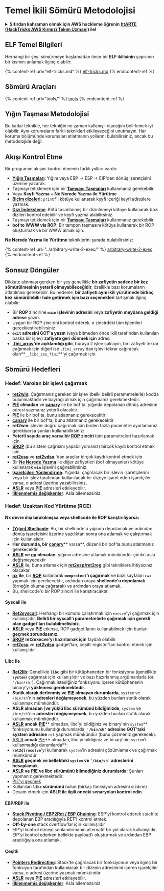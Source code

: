 # Temel İkili Sömürü Metodolojisi

<details>

<summary><strong>Sıfırdan kahraman olmak için AWS hackleme öğrenin</strong> <a href="https://training.hacktricks.xyz/courses/arte"><strong>htARTE (HackTricks AWS Kırmızı Takım Uzmanı)</strong></a><strong> ile!</strong></summary>

HackTricks'ı desteklemenin diğer yolları:

* **Şirketinizi HackTricks'te reklamını görmek istiyorsanız** veya **HackTricks'i PDF olarak indirmek istiyorsanız** [**ABONELİK PLANLARI**]'na (https://github.com/sponsors/carlospolop) göz atın!
* [**Resmi PEASS & HackTricks ürünleri**](https://peass.creator-spring.com) edinin
* [**PEASS Ailesi'ni**](https://opensea.io/collection/the-peass-family) keşfedin, özel [**NFT'lerimiz**](https://opensea.io/collection/the-peass-family) koleksiyonumuz
* **Katılın** 💬 [**Discord grubuna**](https://discord.gg/hRep4RUj7f) veya [**telegram grubuna**](https://t.me/peass) veya bizi **Twitter** 🐦 [**@hacktricks\_live**](https://twitter.com/hacktricks\_live)** takip edin.**
* **Hacking püf noktalarınızı göndererek HackTricks ve HackTricks Cloud** github depolarına PR'lar göndererek paylaşın.

</details>

## ELF Temel Bilgileri

Herhangi bir şeyi sömürmeye başlamadan önce bir **ELF ikilisinin** yapısının bir kısmını anlamak ilginç olabilir:

{% content-ref url="elf-tricks.md" %}
[elf-tricks.md](elf-tricks.md)
{% endcontent-ref %}

## Sömürü Araçları

{% content-ref url="tools/" %}
[tools](tools/)
{% endcontent-ref %}

## Yığın Taşması Metodolojisi

Bu kadar teknikle, her tekniğin ne zaman kullanışlı olacağını belirlemek iyi olabilir. Aynı korumaların farklı teknikleri etkileyeceğini unutmayın. Her koruma bölümünde korumaları atlatmanın yollarını bulabilirsiniz, ancak bu metodolojide değil.

## Akışı Kontrol Etme

Bir programın akışını kontrol etmenin farklı yolları vardır:

* [**Yığın Taşmaları**](../stack-overflow/): Yığını veya EBP -> ESP -> EIP'den dönüş işaretçisini üzerine yazarak.
* Taşmayı tetiklemek için bir [**Tamsayı Taşmaları**](../integer-overflow.md) kullanmanız gerekebilir
* Veya **Keyfi Yazma + Ne Nerede Yazma ile Yürütme**
* [**Biçim dizeleri**](../format-strings/)**:** `printf`'i kötüye kullanarak keyfi içeriği keyfi adreslere yazmak.
* [**Dizi İndeksleme**](../array-indexing.md): Kötü tasarlanmış bir dizinlemeyi kötüye kullanarak bazı dizileri kontrol edebilir ve keyfi yazma alabilirsiniz.
* Taşmayı tetiklemek için bir [**Tamsayı Taşmaları**](../integer-overflow.md) kullanmanız gerekebilir
* **bof to WWW via ROP**: Bir tampon taşmasını kötüye kullanarak bir ROP oluşturmak ve bir WWW almak için.

**Ne Nerede Yazma ile Yürütme** tekniklerini şurada bulabilirsiniz:

{% content-ref url="../arbitrary-write-2-exec/" %}
[arbitrary-write-2-exec](../arbitrary-write-2-exec/)
{% endcontent-ref %}

## Sonsuz Döngüler

Dikkate alınması gereken bir şey genellikle **bir zafiyetin sadece bir kez sömürülmesinin yeterli olmayabileceğidir**, özellikle bazı korumaların atlatılması gerekebilir. Bu nedenle, **bir zafiyeti aynı ikili yürütmede birkaç kez sömürülebilir hale getirmek için bazı seçenekleri** tartışmak ilginç olabilir:

* Bir **ROP** zincirine **`main` işlevinin adresini** veya **zafiyetin meydana geldiği adrese** yazın.
* Uygun bir ROP zincirini kontrol ederek, o zincirdeki tüm işlemleri gerçekleştirebilirsiniz
* **`exit` adresini GOT'a yazın** (veya bitmeden önce ikili tarafından kullanılan başka bir işlev) **zafiyete geri dönmek için** adresi.
* [**.fini\_array**](../arbitrary-write-2-exec/www2exec-.dtors-and-.fini\_array.md#eternal-loop)**'de açıklandığı gibi**, buraya 2 işlev saklayın, biri zafiyeti tekrar çağırmak için diğeri ise `.fini_array`'dan işlevi tekrar çağıracak olan**`__libc_csu_fini`**'yi çağırmak için.

## Sömürü Hedefleri

### Hedef: Varolan bir işlevi çağırmak

* [**ret2win**](./#ret2win): Çağırmanız gereken bir işlev (belki belirli parametrelerle) kodda bulunmaktadır ve bayrağı almak için çağırmanız gerekmektedir.
* [**PIE**](../common-binary-protections-and-bypasses/pie/) **olmadan** ve [**canary**](../common-binary-protections-and-bypasses/stack-canaries/) ile bir bof'ta, yığında depolanan dönüş adresine adresi yazmanız yeterli olacaktır.
* [**PIE**](../common-binary-protections-and-bypasses/pie/) ile bir bof'ta, bunu atlatmanız gerekecektir
* [**canary**](../common-binary-protections-and-bypasses/stack-canaries/) ile bir bof'ta, bunu atlatmanız gerekecektir
* **ret2win** işlevini doğru çağırmak için birden fazla parametre ayarlamanız gerekiyorsa şunları kullanabilirsiniz:
* **Yeterli sayıda araç varsa bir [**ROP**](./#rop-and-ret2...-techniques) zinciri** tüm parametreleri hazırlamak için
* [**SROP**](../rop-return-oriented-programing/srop-sigreturn-oriented-programming/) (bu sistem çağrısını yapabiliyorsanız) birçok kaydı kontrol etmek için
* [**ret2csu**](../rop-return-oriented-programing/ret2csu.md) ve [**ret2vdso**](../rop-return-oriented-programing/ret2vdso.md) 'dan araçlar birçok kaydı kontrol etmek için
* Bir [**Ne Nerede Yazma**](../arbitrary-write-2-exec/) ile diğer zafiyetleri (bof olmayanlar) kötüye kullanarak **`win`** işlevini çağırabilirsiniz.
* [**İşaretçileri Yönlendirme**](../stack-overflow/pointer-redirecting.md): Yığında, çağrılacak bir işlevin işaretçilerini veya bir işlev tarafından kullanılacak bir dizeye işaret eden işaretçiler varsa, o adresi üzerine yazabilirsiniz.
* [**ASLR**](../common-binary-protections-and-bypasses/aslr/) veya [**PIE**](../common-binary-protections-and-bypasses/pie/) adresleri etkileyebilir.
* [**İlklenmemiş değişkenler**](../stack-overflow/uninitialized-variables.md): Asla bilemezsiniz.

### Hedef: Uzaktan Kod Yürütme (RCE)

#### Nx devre dışı bırakılmışsa veya shellcode ile ROP karıştırılıyorsa:

* [**(Yığın) Shellcode**](./#stack-shellcode): Bu, bir shellcode'u yığında depolamak ve ardından dönüş işaretçisini üzerine yazdıktan sonra ona atlamak ve çalıştırmak için kullanışlıdır:
* **Her durumda, bir** [**canary**](../common-binary-protections-and-bypasses/stack-canaries/)** varsa**, düzenli bir bof'ta bunu atlatmanız gerekecektir
* [**ASLR**](../common-binary-protections-and-bypasses/aslr/) **ve** [**nx**](../common-binary-protections-and-bypasses/no-exec-nx.md) **olmadan**, yığının adresine atlamak mümkündür çünkü asla değişmeyecektir
* [**ASLR**](../common-binary-protections-and-bypasses/aslr/) ile, buna atlamak için [**ret2esp/ret2reg**](../rop-return-oriented-programing/ret2esp-ret2reg.md) gibi tekniklere ihtiyacınız olacaktır
* [**nx**](../common-binary-protections-and-bypasses/no-exec-nx.md) **ile**, bir [**ROP**](../rop-return-oriented-programing/) kullanarak **`memprotect`'ı çağırmak** ve bazı sayfaları `rwx` yapmak için gerekecektir, ardından oraya **shellcode'u depolamak** (örneğin okuma çağırarak) ve ardından oraya atlamak.
* Bu, shellcode'u bir ROP zinciri ile karıştıracaktır.
#### Syscall ile

* [**Ret2syscall**](../rop-return-oriented-programing/rop-syscall-execv/): Herhangi bir komutu çalıştırmak için `execve`'yi çağırmak için kullanışlıdır. **Belirli bir syscall'ı parametrelerle çağırmak için gerekli olan gadget'ları bulabilmelisiniz**.
* [**ASLR**](../common-binary-protections-and-bypasses/aslr/) veya [**PIE**](../common-binary-protections-and-bypasses/pie/) etkinse, ROP gadget'larını kullanabilmek için bunları **geçmek zorundasınız**.
* [**SROP**](../rop-return-oriented-programing/srop-sigreturn-oriented-programming/) **ret2execve'yi hazırlamak için** faydalı olabilir
* [**ret2csu**](../rop-return-oriented-programing/ret2csu.md) ve [**ret2vdso**](../rop-return-oriented-programing/ret2vdso.md) gadget'ları, çeşitli register'ları kontrol etmek için kullanışlıdır

#### Libc ile

* [**Ret2lib**](../rop-return-oriented-programing/ret2lib/): Genellikle **`libc`** gibi bir kütüphaneden bir fonksiyonu (genellikle **`system`**) çağırmak için kullanışlıdır ve bazı hazırlanmış argümanlarla (ör. `'/bin/sh'`). Çağırmak istediğiniz fonksiyonu içeren kütüphanenin binary'yi **yüklemesi gerekmektedir**.
* **Statik olarak derlenmiş ve** [**PIE**](../common-binary-protections-and-bypasses/pie/) **olmayan durumlarda**, `system` ve `/bin/sh`'nin **adresleri değişmeyecek**, bu yüzden bunları statik olarak kullanmak mümkündür.
* **ASLR olmadan** [**ve yüklü libc sürümünü bildiğinizde**, `system` ve `/bin/sh`'nin **adresleri değişmeyecek**, bu yüzden bunları statik olarak kullanmak mümkündür.
* [**ASLR**](../common-binary-protections-and-bypasses/aslr/) **ancak** [**PIE**](../common-binary-protections-and-bypasses/pie/)** olmadan, libc'yi bildiğiniz ve binary'nin `system`** fonksiyonunu kullandığı durumlarda, **`'/bin/sh'` adresine GOT'taki system adresine** `ret` yapmak mümkündür (bunu çözmeniz gerekecek).
* [ASLR](../common-binary-protections-and-bypasses/aslr/) **ancak** [PIE](../common-binary-protections-and-bypasses/pie/)** olmadan, libc'yi bildiğiniz ve binary'nin `system`'i kullanmadığı durumlarda**:
* **`ret2dlresolve`**'yi kullanarak `system`'in adresini çözümlemek ve çağırmak mümkündür&#x20;
* [**ASLR**](../common-binary-protections-and-bypasses/aslr/) **geçmek ve bellekteki `system` ve `'/bin/sh'` adreslerini hesaplamak**.
* [**ASLR**](../common-binary-protections-and-bypasses/aslr/) **ve** [**PIE**](../common-binary-protections-and-bypasses/pie/) **ve libc sürümünü bilmediğiniz durumlarda**: Şunları yapmanız gerekmektedir:
* [PIE'yi geçmek](../common-binary-protections-and-bypasses/pie/)
* Kullanılan **`libc` sürümünü** bulun (birkaç fonksiyon adresini sızdırın)
* Devam etmek için **ASLR ile ilgili önceki senaryoları kontrol edin**.

#### EBP/RBP ile

* [**Stack Pivoting / EBP2Ret / EBP Chaining**](../stack-overflow/stack-pivoting-ebp2ret-ebp-chaining.md): ESP'yi kontrol ederek stack'te depolanan EBP aracılığıyla RET'i kontrol etmek.
* **Off-by-one** stack overflow'lar için kullanışlıdır
* EIP'yi kontrol etmeyi sonlandırmanın alternatif bir yol olarak kullanışlıdır, EIP'yi kontrol ederken bellekte payload'ı oluşturmak ve ardından EBP aracılığıyla ona atlamak.

#### Çeşitli

* [**Pointers Redirecting**](../stack-overflow/pointer-redirecting.md): Stack'te çağrılacak bir fonksiyonun veya ilginç bir fonksiyon tarafından kullanılacak bir dizenin adreslerini içeren işaretçiler varsa, o adresi üzerine yazmak mümkündür.
* [**ASLR**](../common-binary-protections-and-bypasses/aslr/) veya [**PIE**](../common-binary-protections-and-bypasses/pie/) adresleri etkileyebilir.
* [**İlklenmemiş değişkenler**](../stack-overflow/uninitialized-variables.md): Asla bilemezsiniz
